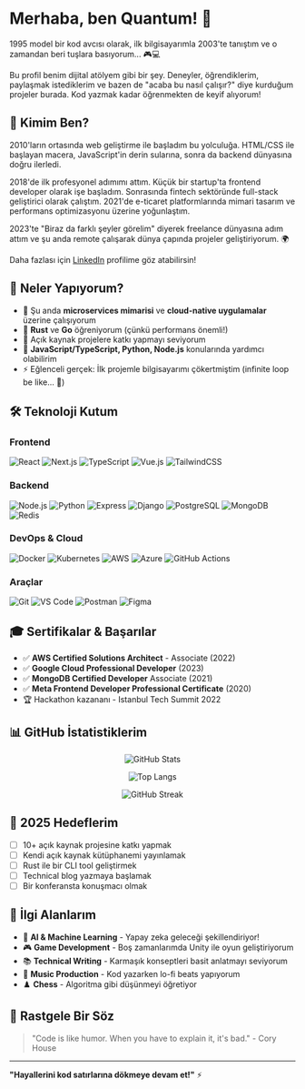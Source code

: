# Merhaba, ben Quantum! 👋

1995 model bir kod avcısı olarak, ilk bilgisayarımla 2003'te tanıştım ve o zamandan beri tuşlara basıyorum... 🎮💻

Bu profil benim dijital atölyem gibi bir şey. Deneyler, öğrendiklerim, paylaşmak istediklerim ve bazen de "acaba bu nasıl çalışır?" diye kurduğum projeler burada. Kod yazmak kadar öğrenmekten de keyif alıyorum!

## 🚀 Kimim Ben?

2010'ların ortasında web geliştirme ile başladım bu yolculuğa. HTML/CSS ile başlayan macera, JavaScript'in derin sularına, sonra da backend dünyasına doğru ilerledi. 

2018'de ilk profesyonel adımımı attım. Küçük bir startup'ta frontend developer olarak işe başladım. Sonrasında fintech sektöründe full-stack geliştirici olarak çalıştım. 2021'de e-ticaret platformlarında mimari tasarım ve performans optimizasyonu üzerine yoğunlaştım. 

2023'te "Biraz da farklı şeyler görelim" diyerek freelance dünyasına adım attım ve şu anda remote çalışarak dünya çapında projeler geliştiriyorum. 🌍

Daha fazlası için [LinkedIn](https://linkedin.com/in/qelementum) profilime göz atabilirsin!

## 💼 Neler Yapıyorum?

- 🔭 Şu anda **microservices mimarisi** ve **cloud-native uygulamalar** üzerine çalışıyorum
- 🌱 **Rust** ve **Go** öğreniyorum (çünkü performans önemli!)
- 👯 Açık kaynak projelere katkı yapmayı seviyorum
- 💬 **JavaScript/TypeScript, Python, Node.js** konularında yardımcı olabilirim
- ⚡ Eğlenceli gerçek: İlk projemle bilgisayarımı çökertmiştim (infinite loop be like... 🔄)

## 🛠️ Teknoloji Kutum

### Frontend
![React](https://img.shields.io/badge/-React-61DAFB?style=flat-square&logo=react&logoColor=black)
![Next.js](https://img.shields.io/badge/-Next.js-000000?style=flat-square&logo=next.js&logoColor=white)
![TypeScript](https://img.shields.io/badge/-TypeScript-3178C6?style=flat-square&logo=typescript&logoColor=white)
![Vue.js](https://img.shields.io/badge/-Vue.js-4FC08D?style=flat-square&logo=vue.js&logoColor=white)
![TailwindCSS](https://img.shields.io/badge/-TailwindCSS-06B6D4?style=flat-square&logo=tailwindcss&logoColor=white)

### Backend
![Node.js](https://img.shields.io/badge/-Node.js-339933?style=flat-square&logo=node.js&logoColor=white)
![Python](https://img.shields.io/badge/-Python-3776AB?style=flat-square&logo=python&logoColor=white)
![Express](https://img.shields.io/badge/-Express-000000?style=flat-square&logo=express&logoColor=white)
![Django](https://img.shields.io/badge/-Django-092E20?style=flat-square&logo=django&logoColor=white)
![PostgreSQL](https://img.shields.io/badge/-PostgreSQL-4169E1?style=flat-square&logo=postgresql&logoColor=white)
![MongoDB](https://img.shields.io/badge/-MongoDB-47A248?style=flat-square&logo=mongodb&logoColor=white)
![Redis](https://img.shields.io/badge/-Redis-DC382D?style=flat-square&logo=redis&logoColor=white)

### DevOps & Cloud
![Docker](https://img.shields.io/badge/-Docker-2496ED?style=flat-square&logo=docker&logoColor=white)
![Kubernetes](https://img.shields.io/badge/-Kubernetes-326CE5?style=flat-square&logo=kubernetes&logoColor=white)
![AWS](https://img.shields.io/badge/-AWS-232F3E?style=flat-square&logo=amazon-aws&logoColor=white)
![Azure](https://img.shields.io/badge/-Azure-0078D4?style=flat-square&logo=microsoft-azure&logoColor=white)
![GitHub Actions](https://img.shields.io/badge/-GitHub_Actions-2088FF?style=flat-square&logo=github-actions&logoColor=white)

### Araçlar
![Git](https://img.shields.io/badge/-Git-F05032?style=flat-square&logo=git&logoColor=white)
![VS Code](https://img.shields.io/badge/-VS_Code-007ACC?style=flat-square&logo=visual-studio-code&logoColor=white)
![Postman](https://img.shields.io/badge/-Postman-FF6C37?style=flat-square&logo=postman&logoColor=white)
![Figma](https://img.shields.io/badge/-Figma-F24E1E?style=flat-square&logo=figma&logoColor=white)

## 🎓 Sertifikalar & Başarılar

- ✅ **AWS Certified Solutions Architect** - Associate (2022)
- ✅ **Google Cloud Professional Developer** (2023)
- ✅ **MongoDB Certified Developer** Associate (2021)
- ✅ **Meta Frontend Developer Professional Certificate** (2020)
- 🏆 Hackathon kazananı - Istanbul Tech Summit 2022

## 📊 GitHub İstatistiklerim

<div align="center">
  
![GitHub Stats](https://github-readme-stats.vercel.app/api?username=qelementum&show_icons=true&theme=radical&hide_border=true&bg_color=0D1117&title_color=F85D7F&icon_color=F8D866)

![Top Langs](https://github-readme-stats.vercel.app/api/top-langs/?username=qelementum&layout=compact&theme=radical&hide_border=true&bg_color=0D1117&title_color=F85D7F)

![GitHub Streak](https://github-readme-streak-stats.herokuapp.com/?user=qelementum&theme=radical&hide_border=true&background=0D1117&ring=F85D7F&fire=F8D866&currStreakLabel=F8D866)

</div>

## 🎯 2025 Hedeflerim

- [ ] 10+ açık kaynak projesine katkı yapmak
- [ ] Kendi açık kaynak kütüphanemi yayınlamak
- [ ] Rust ile bir CLI tool geliştirmek
- [ ] Technical blog yazmaya başlamak
- [ ] Bir konferansta konuşmacı olmak

## 🌟 İlgi Alanlarım

- 🤖 **AI & Machine Learning** - Yapay zeka geleceği şekillendiriyor!
- 🎮 **Game Development** - Boş zamanlarımda Unity ile oyun geliştiriyorum
- 📚 **Technical Writing** - Karmaşık konseptleri basit anlatmayı seviyorum
- 🎵 **Music Production** - Kod yazarken lo-fi beats yapıyorum
- ♟️ **Chess** - Algoritma gibi düşünmeyi öğretiyor


## 💭 Rastgele Bir Söz

> "Code is like humor. When you have to explain it, it's bad." - Cory House

---


**"Hayallerini kod satırlarına dökmeye devam et!"** ⚡

